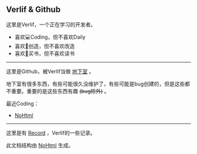 ## Verlif & Github

这里是Verlif，一个正在学习的开发者。 

* 喜欢:computer:Coding，但不喜欢Daily
* 喜欢:hammer:创造，但不喜欢改造
* 喜欢:book:买书，但不喜欢读书

------

这里是Github，被Verlif当做 [地下室](https://verlif.top/basement) 。

地下室有很多东西，有些可能很久没维护了，有些可能是bug创建的，但是这些都不重要。重要的是这些东西有趣 ~~(bug除外)~~ 。

最近Coding：

* [NoHtml](https://github.com/Verlif/NoHtml)

------

这里是有 [Record](https://verlif.top/records/) ，Verlif的一些记录。

此文档结构由 [NoHtml](https://github.com/Verlif/NoHtml) 生成。
